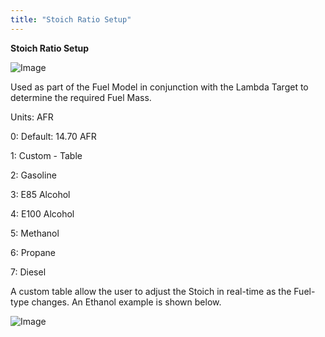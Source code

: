 ```yaml
---
title: "Stoich Ratio Setup"
---
```


**Stoich Ratio Setup**


![Image](</lib/Config Fuel3.jpg>)


Used as part of the Fuel Model in conjunction with the Lambda Target to determine the required Fuel Mass.


Units: AFR


&#48;: Default: 14.70 AFR

&#49;: Custom - Table

&#50;: Gasoline

&#51;: E85 Alcohol

&#52;: E100 Alcohol

&#53;: Methanol

&#54;: Propane

&#55;: Diesel


A custom table allow the user to adjust the Stoich in real-time as the Fuel-type changes. An Ethanol example is shown below.


![Image](</lib/Untitled233.png>)
